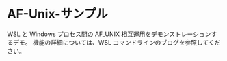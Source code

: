 # <a name="af-unix-sample"></a>AF-Unix-サンプル

WSL と Windows プロセス間の AF_UNIX 相互運用をデモンストレーションするデモ。 機能の詳細については、WSL コマンドラインのブログを参照してください。